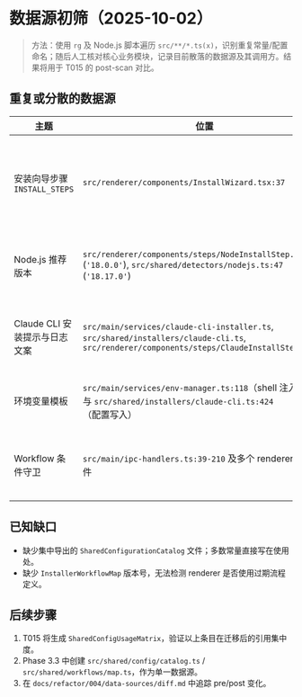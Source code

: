 # 数据源初筛（2025-10-02）

> 方法：使用 `rg` 及 Node.js 脚本遍历 `src/**/*.ts(x)`，识别重复常量/配置命名；随后人工核对核心业务模块，记录目前散落的数据源及其调用方。结果将用于 T015 的 post-scan 对比。

## 重复或分散的数据源

| 主题 | 位置 | 现状 | 风险 |
| ---- | ---- | ---- | ---- |
| 安装向导步骤 `INSTALL_STEPS` | `src/renderer/components/InstallWizard.tsx:37` | 渲染层独有，主进程/测试需自行维护步骤次序 | 步骤顺序一旦调整，主进程 IPC 与 Playwright 流程可能不同步 |
| Node.js 推荐版本 | `src/renderer/components/steps/NodeInstallStep.tsx:113` (`'18.0.0'`), `src/shared/detectors/nodejs.ts:47` (`'18.17.0'`) | 同一含义在 Renderer/Shared 存在不同默认值 | UI 与检测器表现不一致，导致误报“需升级” |
| Claude CLI 安装提示与日志文案 | `src/main/services/claude-cli-installer.ts`, `src/shared/installers/claude-cli.ts`, `src/renderer/components/steps/ClaudeInstallStep.tsx` | 同样的状态消息/提示语分别在主进程、shared、renderer 内硬编码 | 提示语更新需跨文件同步，易残留旧文案 |
| 环境变量模板 | `src/main/services/env-manager.ts:118`（shell 注入模板） 与 `src/shared/installers/claude-cli.ts:424`（配置写入） | 重复声明 PATH / 环境变量片段 | 维护成本高，易产生不同格式 |
| Workflow 条件守卫 | `src/main/ipc-handlers.ts:39-210` 及多个 renderer 步骤组件 | 条件判断散落各处，无集中映射 | 难以验证流程覆盖度，后续统一管理困难 |

## 已知缺口
- 缺少集中导出的 `SharedConfigurationCatalog` 文件；多数常量直接写在使用处。
- 缺少 `InstallerWorkflowMap` 版本号，无法检测 renderer 是否使用过期流程定义。

## 后续步骤
1. T015 将生成 `SharedConfigUsageMatrix`，验证以上条目在迁移后的引用集中度。
2. Phase 3.3 中创建 `src/shared/config/catalog.ts` / `src/shared/workflows/map.ts`，作为单一数据源。
3. 在 `docs/refactor/004/data-sources/diff.md` 中追踪 pre/post 变化。
